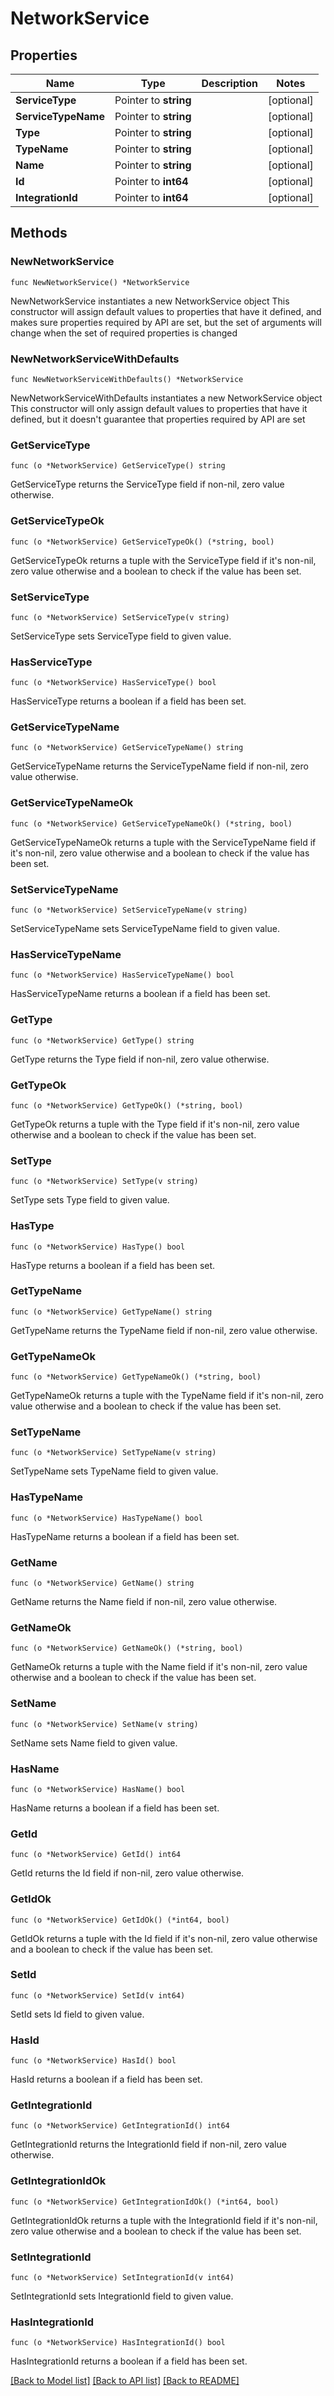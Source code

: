 # NetworkService

## Properties

Name | Type | Description | Notes
------------ | ------------- | ------------- | -------------
**ServiceType** | Pointer to **string** |  | [optional] 
**ServiceTypeName** | Pointer to **string** |  | [optional] 
**Type** | Pointer to **string** |  | [optional] 
**TypeName** | Pointer to **string** |  | [optional] 
**Name** | Pointer to **string** |  | [optional] 
**Id** | Pointer to **int64** |  | [optional] 
**IntegrationId** | Pointer to **int64** |  | [optional] 

## Methods

### NewNetworkService

`func NewNetworkService() *NetworkService`

NewNetworkService instantiates a new NetworkService object
This constructor will assign default values to properties that have it defined,
and makes sure properties required by API are set, but the set of arguments
will change when the set of required properties is changed

### NewNetworkServiceWithDefaults

`func NewNetworkServiceWithDefaults() *NetworkService`

NewNetworkServiceWithDefaults instantiates a new NetworkService object
This constructor will only assign default values to properties that have it defined,
but it doesn't guarantee that properties required by API are set

### GetServiceType

`func (o *NetworkService) GetServiceType() string`

GetServiceType returns the ServiceType field if non-nil, zero value otherwise.

### GetServiceTypeOk

`func (o *NetworkService) GetServiceTypeOk() (*string, bool)`

GetServiceTypeOk returns a tuple with the ServiceType field if it's non-nil, zero value otherwise
and a boolean to check if the value has been set.

### SetServiceType

`func (o *NetworkService) SetServiceType(v string)`

SetServiceType sets ServiceType field to given value.

### HasServiceType

`func (o *NetworkService) HasServiceType() bool`

HasServiceType returns a boolean if a field has been set.

### GetServiceTypeName

`func (o *NetworkService) GetServiceTypeName() string`

GetServiceTypeName returns the ServiceTypeName field if non-nil, zero value otherwise.

### GetServiceTypeNameOk

`func (o *NetworkService) GetServiceTypeNameOk() (*string, bool)`

GetServiceTypeNameOk returns a tuple with the ServiceTypeName field if it's non-nil, zero value otherwise
and a boolean to check if the value has been set.

### SetServiceTypeName

`func (o *NetworkService) SetServiceTypeName(v string)`

SetServiceTypeName sets ServiceTypeName field to given value.

### HasServiceTypeName

`func (o *NetworkService) HasServiceTypeName() bool`

HasServiceTypeName returns a boolean if a field has been set.

### GetType

`func (o *NetworkService) GetType() string`

GetType returns the Type field if non-nil, zero value otherwise.

### GetTypeOk

`func (o *NetworkService) GetTypeOk() (*string, bool)`

GetTypeOk returns a tuple with the Type field if it's non-nil, zero value otherwise
and a boolean to check if the value has been set.

### SetType

`func (o *NetworkService) SetType(v string)`

SetType sets Type field to given value.

### HasType

`func (o *NetworkService) HasType() bool`

HasType returns a boolean if a field has been set.

### GetTypeName

`func (o *NetworkService) GetTypeName() string`

GetTypeName returns the TypeName field if non-nil, zero value otherwise.

### GetTypeNameOk

`func (o *NetworkService) GetTypeNameOk() (*string, bool)`

GetTypeNameOk returns a tuple with the TypeName field if it's non-nil, zero value otherwise
and a boolean to check if the value has been set.

### SetTypeName

`func (o *NetworkService) SetTypeName(v string)`

SetTypeName sets TypeName field to given value.

### HasTypeName

`func (o *NetworkService) HasTypeName() bool`

HasTypeName returns a boolean if a field has been set.

### GetName

`func (o *NetworkService) GetName() string`

GetName returns the Name field if non-nil, zero value otherwise.

### GetNameOk

`func (o *NetworkService) GetNameOk() (*string, bool)`

GetNameOk returns a tuple with the Name field if it's non-nil, zero value otherwise
and a boolean to check if the value has been set.

### SetName

`func (o *NetworkService) SetName(v string)`

SetName sets Name field to given value.

### HasName

`func (o *NetworkService) HasName() bool`

HasName returns a boolean if a field has been set.

### GetId

`func (o *NetworkService) GetId() int64`

GetId returns the Id field if non-nil, zero value otherwise.

### GetIdOk

`func (o *NetworkService) GetIdOk() (*int64, bool)`

GetIdOk returns a tuple with the Id field if it's non-nil, zero value otherwise
and a boolean to check if the value has been set.

### SetId

`func (o *NetworkService) SetId(v int64)`

SetId sets Id field to given value.

### HasId

`func (o *NetworkService) HasId() bool`

HasId returns a boolean if a field has been set.

### GetIntegrationId

`func (o *NetworkService) GetIntegrationId() int64`

GetIntegrationId returns the IntegrationId field if non-nil, zero value otherwise.

### GetIntegrationIdOk

`func (o *NetworkService) GetIntegrationIdOk() (*int64, bool)`

GetIntegrationIdOk returns a tuple with the IntegrationId field if it's non-nil, zero value otherwise
and a boolean to check if the value has been set.

### SetIntegrationId

`func (o *NetworkService) SetIntegrationId(v int64)`

SetIntegrationId sets IntegrationId field to given value.

### HasIntegrationId

`func (o *NetworkService) HasIntegrationId() bool`

HasIntegrationId returns a boolean if a field has been set.


[[Back to Model list]](../README.md#documentation-for-models) [[Back to API list]](../README.md#documentation-for-api-endpoints) [[Back to README]](../README.md)


